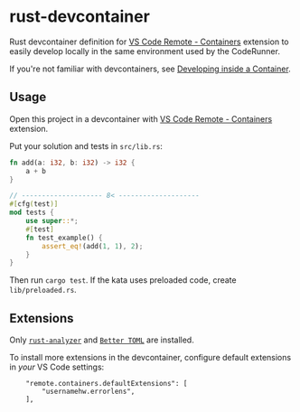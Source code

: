 # rust-devcontainer

Rust devcontainer definition for [VS Code Remote - Containers][remote-containers] extension to easily develop locally in the same environment used by the CodeRunner.

If you're not familiar with devcontainers, see [Developing inside a Container](https://code.visualstudio.com/docs/remote/containers).

## Usage

Open this project in a devcontainer with [VS Code Remote - Containers][remote-containers] extension.

Put your solution and tests in `src/lib.rs`:
```rust
fn add(a: i32, b: i32) -> i32 {
    a + b
}

// -------------------- 8< --------------------
#[cfg(test)]
mod tests {
    use super::*;
    #[test]
    fn test_example() {
        assert_eq!(add(1, 1), 2);
    }
}
```

Then run `cargo test`. If the kata uses preloaded code, create `lib/preloaded.rs`.

## Extensions

Only [`rust-analyzer`][rust-analyzer] and [`Better TOML`][better-toml] are installed.

To install more extensions in the devcontainer, configure default extensions in _your_ VS Code settings:

```jsonc
    "remote.containers.defaultExtensions": [
        "usernamehw.errorlens",
    ],
```

[remote-containers]: https://marketplace.visualstudio.com/items?itemName=ms-vscode-remote.remote-containers
[rust-analyzer]: https://marketplace.visualstudio.com/items?itemName=rust-lang.rust-analyzer
[better-toml]: https://marketplace.visualstudio.com/items?itemName=bungcip.better-toml
